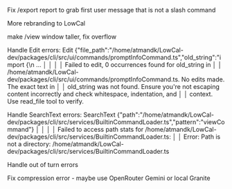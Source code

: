 Fix /export report to grab first user message that is not a slash command

More rebranding to LowCal 

make /view window taller, fix overflow

Handle Edit errors:
Edit {"file_path":"/home/atmandk/LowCal-dev/packages/cli/src/ui/commands/promptInfoCommand.ts","old_string":"import {\\n  …  │
 │                                                                                                                                 │
 │    Failed to edit, 0 occurrences found for old_string in                                                                        │
 │    /home/atmandk/LowCal-dev/packages/cli/src/ui/commands/promptInfoCommand.ts. No edits made. The exact text in                 │
 │    old_string was not found. Ensure you're not escaping content incorrectly and check whitespace, indentation, and              │
 │    context. Use read_file tool to verify.

Handle SearchText errors:
 SearchText {"path":"/home/atmandk/LowCal-dev/packages/cli/src/services/BuiltinCommandLoader.ts","pattern":"viewCommand"}  │
 │                                                                                                                              │
 │    Failed to access path stats for /home/atmandk/LowCal-dev/packages/cli/src/services/BuiltinCommandLoader.ts:               │
 │    Error: Path is not a directory: /home/atmandk/LowCal-dev/packages/cli/src/services/BuiltinCommandLoader.ts 

 Handle out of turn errors

 Fix compression error - maybe use OpenRouter Gemini or local Granite

 

